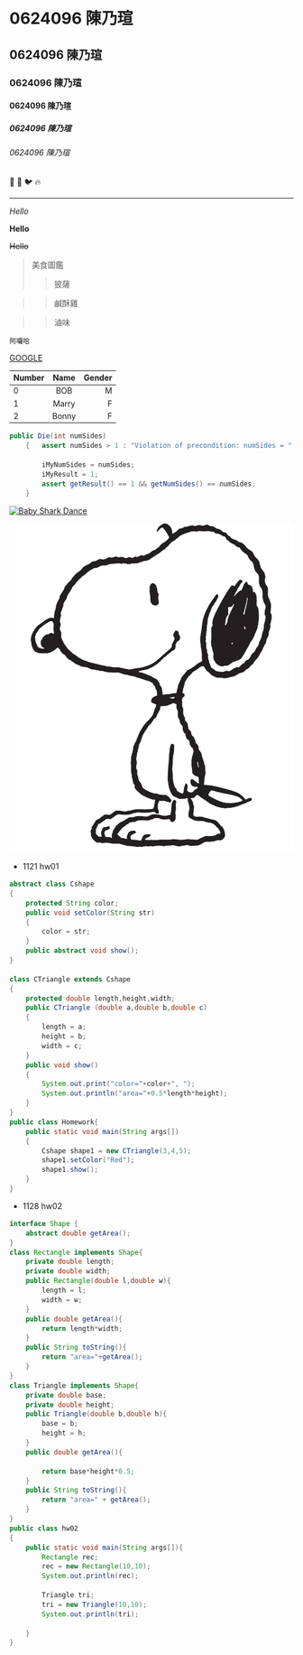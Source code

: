 # 0624096 陳乃瑄
## 0624096 陳乃瑄
### 0624096 陳乃瑄
#### 0624096 陳乃瑄
##### 0624096 陳乃瑄
###### 0624096 陳乃瑄
:poop:
:clap:
:bird:
:fire:

---

*Hello*

**Hello**

~~Hello~~

>美食圖鑑
>>披薩

>>鹹酥雞

>>滷味

```
阿囉哈
```

[GOOGLE](https://www.google.com.tw/)

|Number| Name |Gender|
|:-----|:----:|-----:|
|0|BOB|M|
|1|Marry|F|
|2|Bonny|F|

```java
public Die(int numSides)
    {   assert numSides > 1 : "Violation of precondition: numSides = " + numSides + "numSides must be greater than 1";

        iMyNumSides = numSides;
        iMyResult = 1;
        assert getResult() == 1 && getNumSides() == numSides;
    }
```

[![Baby Shark Dance](https://img.youtube.com/vi/XqZsoesa55w/0.jpg)](https://www.youtube.com/watch?v=XqZsoesa55w "Baby Shark Dance")

![Snoopy](001.png "Snoopy")

* 1121 hw01
```java
abstract class Cshape
{
    protected String color;
    public void setColor(String str)
    {
        color = str;
    }
    public abstract void show();
}

class CTriangle extends Cshape
{
    protected double length,height,width;
    public CTriangle (double a,double b,double c)
    {
        length = a;
        height = b;
        width = c;
    }
    public void show()
    {
        System.out.print("color="+color+", ");       
        System.out.println("area="+0.5*length*height);       
    }
}
public class Homework{
    public static void main(String args[])
    {
        Cshape shape1 = new CTriangle(3,4,5);
        shape1.setColor("Red");
        shape1.show();
    }
}
```




* 1128 hw02
```java 
interface Shape {
    abstract double getArea();   
}
class Rectangle implements Shape{
    private double length;
    private double width;
    public Rectangle(double l,double w){
        length = l;
        width = w;
    }
    public double getArea(){        
        return length*width;
    }
    public String toString(){
        return "area="+getArea();
    }
}
class Triangle implements Shape{
    private double base;
    private double height;
    public Triangle(double b,double h){
        base = b;
        height = h;
    }
    public double getArea(){
        
        return base*height*0.5;
    }
    public String toString(){
        return "area=" + getArea();
    }
}
public class hw02
{
    public static void main(String args[]){
        Rectangle rec;
        rec = new Rectangle(10,10);
        System.out.println(rec);

        Triangle tri;
        tri = new Triangle(10,10);
        System.out.println(tri);

    }
}
```
